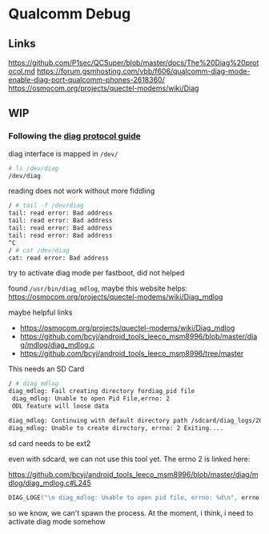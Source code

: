 # Qualcomm Debug

## Links

https://github.com/P1sec/QCSuper/blob/master/docs/The%20Diag%20protocol.md
https://forum.gsmhosting.com/vbb/f606/qualcomm-diag-mode-enable-diag-port-qualcomm-phones-2618360/
https://osmocom.org/projects/quectel-modems/wiki/Diag

## WIP

### Following the [diag protocol guide](https://github.com/P1sec/QCSuper/blob/master/docs/The%20Diag%20protocol.md)

diag interface is mapped in `/dev/`

```bash
# ls /dev/diag
/dev/diag
```

reading does not work without more fiddling

```bash
/ # tail -f /dev/diag
tail: read error: Bad address
tail: read error: Bad address
tail: read error: Bad address
tail: read error: Bad address
^C
/ # cat /dev/diag
cat: read error: Bad address
```

try to activate diag mode per fastboot, did not helped

found `/usr/bin/diag_mdlog`, maybe this website helps: https://osmocom.org/projects/quectel-modems/wiki/Diag_mdlog

maybe helpful links

- https://osmocom.org/projects/quectel-modems/wiki/Diag_mdlog
- https://github.com/bcyj/android_tools_leeco_msm8996/blob/master/diag/mdlog/diag_mdlog.c
- https://github.com/bcyj/android_tools_leeco_msm8996/tree/master

This needs an SD Card

```bash
/ # diag_mdlog
diag_mdlog: Fail creating directory fordiag_pid file
 diag_mdlog: Unable to open Pid File,errno: 2
 ODL feature will loose data

diag_mdlog: Continuing with default directory path /sdcard/diag_logs/20160331_152751
diag_mdlog: Unable to create directory, errno: 2 Exiting....
```

sd card needs to be ext2

even with sdcard, we can not use this tool yet. The errno 2 is linked here:

https://github.com/bcyj/android_tools_leeco_msm8996/blob/master/diag/mdlog/diag_mdlog.c#L245

```c
DIAG_LOGE("\n diag_mdlog: Unable to open pid file, errno: %d\n", errno);
```

so we know, we can't spawn the process. At the moment, i think, i need to activate diag mode somehow

